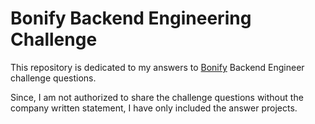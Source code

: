 
# Bonify Backend Engineering Challenge   

This repository is dedicated to my answers to [Bonify](http://bonify.de) Backend Engineer challenge questions.  

Since, I am not authorized to share the challenge questions without the company written statement, 
I have only included the answer projects.



